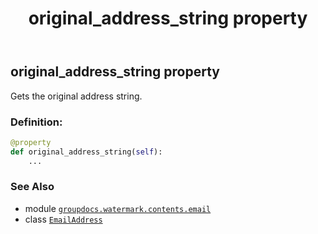﻿---
title: original_address_string property
second_title: GroupDocs.Watermark for Python via .NET API References
description: 
type: docs
url: /python-net/groupdocs.watermark.contents.email/emailaddress/original_address_string/
is_root: false
weight: 60
---

## original_address_string property


Gets the original address string.
### Definition:
```python
@property
def original_address_string(self):
    ...
```

### See Also
* module [`groupdocs.watermark.contents.email`](../../)
* class [`EmailAddress`](/watermark/python-net/groupdocs.watermark.contents.email/emailaddress)
